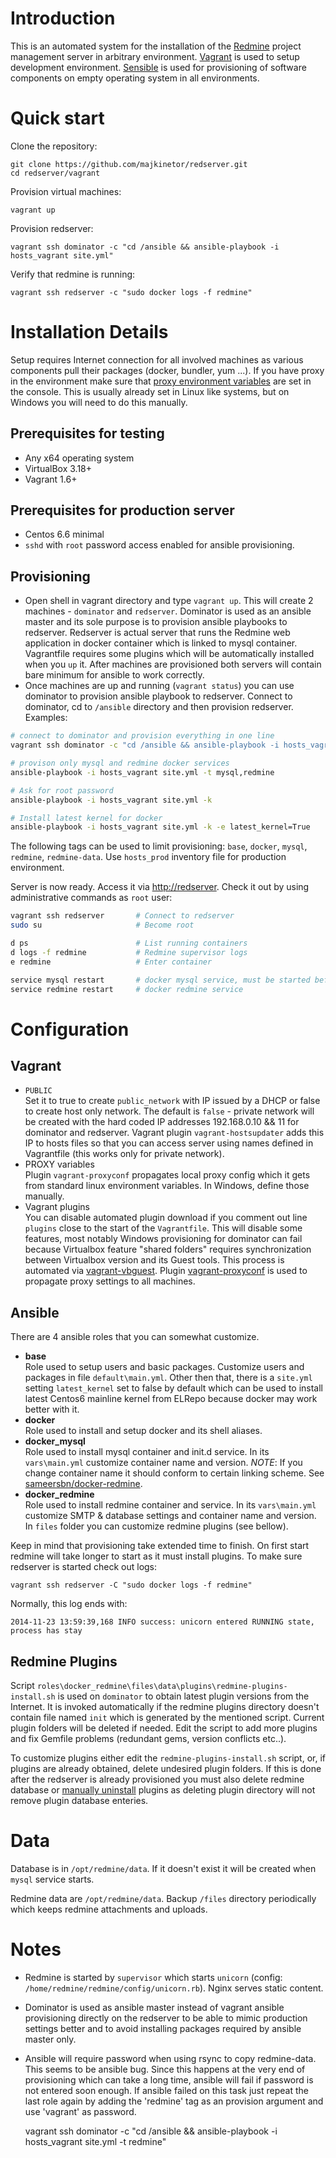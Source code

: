 Introduction
============

This is an automated system for the installation of the [Redmine](http://www.redmine.org) project management server in arbitrary environment. [Vagrant](https://www.vagrantup.com/) is used to setup development environment.  [Sensible](http://www.ansible.com) is used for provisioning of software components on empty operating system in all environments.

Quick start
===========

Clone the repository:
   
    git clone https://github.com/majkinetor/redserver.git
    cd redserver/vagrant

Provision virtual machines:

    vagrant up

Provision redserver:

    vagrant ssh dominator -c "cd /ansible && ansible-playbook -i hosts_vagrant site.yml"

Verify that redmine is running:

    vagrant ssh redserver -c "sudo docker logs -f redmine"


Installation Details
====================

Setup requires Internet connection for all involved machines as various components pull their packages (docker, bundler, yum ...). If you have proxy in the environment make sure that [proxy environment variables](http://www.gnu.org/software/wget/manual/html_node/Proxies.html) are set in the console. This is usually already set in Linux like systems, but on Windows you will need to do this manually. 

Prerequisites for testing
--------------------------

- Any x64 operating system
- VirtualBox 3.18+
- Vagrant 1.6+

Prerequisites for production server
-----------------------------------

- Centos 6.6 minimal 
- `sshd` with `root` password access enabled for ansible provisioning.

Provisioning
------------

- Open shell in vagrant directory and type `vagrant up`. This will create 2 machines - `dominator` and `redserver`. Dominator is used as an ansible master and its sole purpose is to provision ansible playbooks to redserver. Redserver is actual server that runs the Redmine web application in docker container which is linked to mysql container. Vagrantfile requires some plugins which will be automatically installed when you `up` it. After machines are provisioned both servers will contain bare minimum for ansible to work correctly.
- Once machines are up and running (`vagrant status`) you can use dominator to provision ansible playbook to redserver. Connect to dominator, cd to `/ansible` directory and then provision redserver. Examples:

```sh
# connect to dominator and provision everything in one line
vagrant ssh dominator -c "cd /ansible && ansible-playbook -i hosts_vagrant site.yml"

# provison only mysql and redmine docker services
ansible-playbook -i hosts_vagrant site.yml -t mysql,redmine

# Ask for root password
ansible-playbook -i hosts_vagrant site.yml -k

# Install latest kernel for docker
ansible-playbook -i hosts_vagrant site.yml -k -e latest_kernel=True
```

The following tags can be used to limit provisioning: `base`, `docker`, `mysql`, `redmine`, `redmine-data`. Use `hosts_prod` inventory file for production environment.

Server is now ready. Access it via [http://redserver](http://redserver). Check it out by using administrative commands as `root` user:  

```sh
vagrant ssh redserver       # Connect to redserver
sudo su                     # Become root

d ps                        # List running containers 
d logs -f redmine           # Redmine supervisor logs
e redmine                   # Enter container 

service mysql restart       # docker mysql service, must be started before redmine for linking 
service redmine restart     # docker redmine service 
```

Configuration
=============

Vagrant
-------

- `PUBLIC`  
Set it to true to create `public_network` with IP issued by a DHCP or false to create host only network. The default is `false` - private network will be created with the hard coded IP addresses 192.168.0.10 && 11 for dominator and redserver. Vagrant plugin `vagrant-hostsupdater` adds this IP to hosts files so that you can access server using names defined in Vagrantfile (this works only for private network).
- PROXY variables  
Plugin `vagrant-proxyconf` propagates local proxy config which it gets from standard linux environment variables. In Windows, define those manually. 
- Vagrant plugins  
You can disable automated plugin download if you comment out line `plugins` close to the start of the `Vagrantfile`. This will disable some features, most notably Windows provisioning for dominator can fail because Virtualbox feature "shared folders" requires synchronization between Virtualbox version and its Guest tools. This process is automated via [vagrant-vbguest](https://github.com/dotless-de/vagrant-vbguest). Plugin [vagrant-proxyconf](https://github.com/tmatilai/vagrant-proxyconf) is used to propagate proxy settings to all machines. 

Ansible
-------

There are 4 ansible roles that you can somewhat customize.

- **base**  
Role used to setup users and basic packages. Customize users and packages in file `default\main.yml`. Other then that, there is a `site.yml` setting `latest_kernel` set to false by default which can be used to install latest Centos6 mainline kernel from ELRepo because docker may work better with it. 
- **docker**  
Role used to install and setup docker and its shell aliases.
- **docker_mysql**  
Role used to install mysql container and init.d service. In its `vars\main.yml` customize container name and version. *NOTE*: If you change container name it should conform to certain linking scheme. See [sameersbn/docker-redmine](https://github.com/sameersbn/docker-redmine).
- **docker_redmine**  
Role used to install redmine container and service. In its `vars\main.yml` customize SMTP & database settings and container name and version. In `files` folder you can customize redmine plugins (see bellow). 

Keep in mind that provisioning take extended time to finish. On first start redmine will take longer to start as it must install plugins. To make sure redserver is started check out logs:

    vagrant ssh redserver -C "sudo docker logs -f redmine"

Normally, this log ends with:

    2014-11-23 13:59:39,168 INFO success: unicorn entered RUNNING state, process has stay


Redmine Plugins
---------------

Script `roles\docker_redmine\files\data\plugins\redmine-plugins-install.sh` is used on `dominator` to obtain latest plugin versions from the Internet. It is invoked automatically if the redmine plugins directory doesn't contain file named `init` which is generated by the mentioned script. Current plugin folders will be deleted if needed. Edit the script to add more plugins and fix Gemfile problems (redundant gems, version conflicts etc..).

To customize plugins either edit the `redmine-plugins-install.sh` script, or, if plugins are already obtained, delete undesired plugin folders. If this is done after the redserver is already provisioned you must also delete redmine database or [manually uninstall](https://github.com/sameersbn/docker-redmine#uninstalling-plugins) plugins as deleting plugin directory will not remove plugin database enteries. 

Data
====

Database is in `/opt/redmine/data`. If it doesn't exist it will be created when `mysql` service starts.

Redmine data are `/opt/redmine/data`. Backup `/files` directory periodically which keeps redmine attachments and uploads.

Notes
=====

- Redmine is started by `supervisor` which starts `unicorn` (config: `/home/redmine/redmine/config/unicorn.rb`). Nginx serves static content.
- Dominator is used as ansible master instead of vagrant ansible provisioning directly on the redserver to be able to mimic production settings better and to avoid installing packages required by ansible master only.
- Ansible will require password when using rsync to copy redmine-data. This seems to be ansible bug. Since this happens at the very end of provisioning which can take a long time, ansible will fail if password is not entered soon enough. If ansible failed on this task just repeat the last role again by adding the 'redmine' tag as an provision argument and use 'vagrant' as password.

    vagrant ssh dominator -c "cd /ansible && ansible-playbook -i hosts_vagrant site.yml -t redmine"
